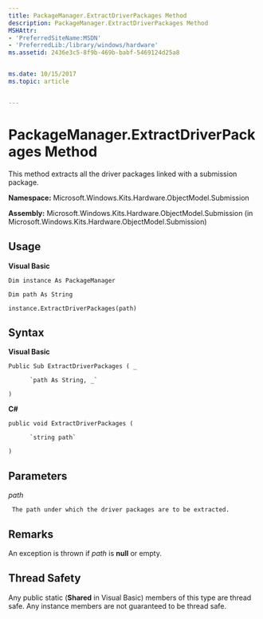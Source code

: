 ```yaml
---
title: PackageManager.ExtractDriverPackages Method
description: PackageManager.ExtractDriverPackages Method
MSHAttr:
- 'PreferredSiteName:MSDN'
- 'PreferredLib:/library/windows/hardware'
ms.assetid: 2436e3c5-8f9b-469b-babf-5469124d25a8


ms.date: 10/15/2017
ms.topic: article


---
```


# PackageManager.ExtractDriverPackages Method


This method extracts all the driver packages linked with a submission package.

**Namespace:** Microsoft.Windows.Kits.Hardware.ObjectModel.Submission

**Assembly:** Microsoft.Windows.Kits.Hardware.ObjectModel.Submission (in Microsoft.Windows.Kits.Hardware.ObjectModel.Submission)

## <span id="Usage"></span><span id="usage"></span><span id="USAGE"></span>Usage


**Visual Basic**

`Dim instance As PackageManager`

`Dim path As String`

`instance.ExtractDriverPackages(path)`

## <span id="Syntax"></span><span id="syntax"></span><span id="SYNTAX"></span>Syntax


**Visual Basic**

`Public Sub ExtractDriverPackages ( _`

          `path As String, _`

`) `

**C#**

`public void ExtractDriverPackages (`

          `string path`

`)`

## <span id="Parameters"></span><span id="parameters"></span><span id="PARAMETERS"></span>Parameters


*path*

     The path under which the driver packages are to be extracted.

## <span id="Remarks"></span><span id="remarks"></span><span id="REMARKS"></span>Remarks


An exception is thrown if *path* is **null** or empty.

## <span id="Thread_Safety"></span><span id="thread_safety"></span><span id="THREAD_SAFETY"></span>Thread Safety


Any public static (**Shared** in Visual Basic) members of this type are thread safe. Any instance members are not guaranteed to be thread safe.

 

 






